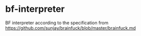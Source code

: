 # bf-interpreter
BF interpreter according to the specification from https://github.com/sunjay/brainfuck/blob/master/brainfuck.md
